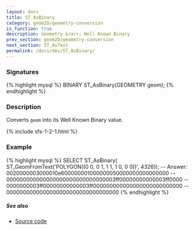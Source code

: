 ```yaml
---
layout: docs
title: ST_AsBinary
category: geom2D/geometry-conversion
is_function: true
description: Geometry &rarr; Well Known Binary
prev_section: geom2D/geometry-conversion
next_section: ST_AsText
permalink: /docs/dev/ST_AsBinary/
---
```


### Signatures

{% highlight mysql %}
BINARY ST_AsBinary(GEOMETRY geom);
{% endhighlight %}

### Description

Converts `geom` into its Well Known Binary value.

{% include sfs-1-2-1.html %}

### Example

{% highlight mysql %}
SELECT ST_AsBinary(
    ST_GeomFromText('POLYGON((0 0, 0 1, 1 1, 1 0, 0 0))', 4326));
-- Answer: 0020000003000010e600000001000000050000000000000000
--    000000000000000000000000000000003ff00000000000003ff0000
--    0000000003ff00000000000003ff000000000000000000000000000
--    0000000000000000000000000000000000
{% endhighlight %}

##### See also

* <a href="https://github.com/irstv/H2GIS/blob/master/h2spatial/src/main/java/org/h2gis/h2spatial/internal/function/spatial/convert/ST_AsBinary.java" target="_blank">Source code</a>
